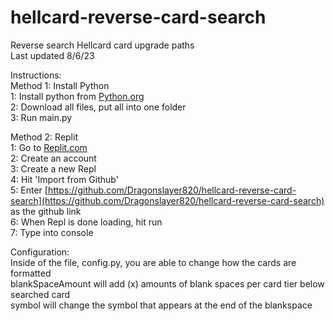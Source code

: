 # hellcard-reverse-card-search
Reverse search Hellcard card upgrade paths  
Last updated 8/6/23

Instructions:  
Method 1: Install Python  
1: Install python from [Python.org](https://www.python.org)  
2: Download all files, put all into one folder  
3: Run main.py  

Method 2: Replit  
1: Go to [Replit.com](https://replit.com/~)  
2: Create an account  
3: Create a new Repl  
4: Hit 'Import from Github'  
5: Enter [https://github.com/Dragonslayer820/hellcard-reverse-card-search](https://github.com/Dragonslayer820/hellcard-reverse-card-search) as the github link  
6: When Repl is done loading, hit run  
7: Type into console  

Configuration:  
Inside of the file, config.py, you are able to change how the cards are formatted  
blankSpaceAmount will add (x) amounts of blank spaces per card tier below searched card  
symbol will change the symbol that appears at the end of the blankspace